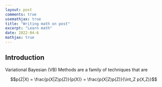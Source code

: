 ```yaml
---
layout: post
comments: true
usemathjax: true
title: "Writing math on post"
excerpt: "Learn math"
date: 2022-04-6
mathjax: true
---
```


## Introduction

Variational Bayesian (VB) Methods are a family of techniques that are

$$p(Z|X) = \frac{p(X|Z)p(Z)}{p(X)} = \frac{p(X|Z)p(Z)}{\int_Z p(X,Z)}$$
